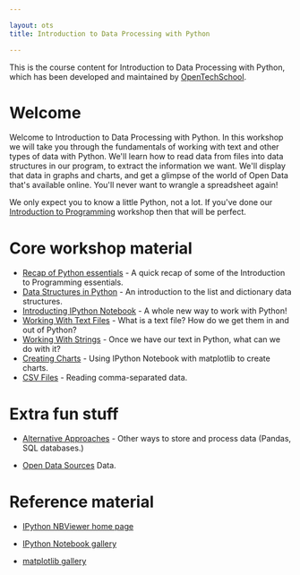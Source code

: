 ```yaml
---

layout: ots
title: Introduction to Data Processing with Python

---
```


This is the course content for Introduction to Data Processing with
Python, which has been developed and maintained by
[OpenTechSchool](http://www.opentechschool.org).

# Welcome

Welcome to Introduction to Data Processing with Python. In this workshop we will take you through the fundamentals of working with text and other types of data with Python. We'll learn how to read data from files into data structures in our program, to extract the information we want. We'll display that data in graphs and charts, and get a glimpse of the world of Open Data that's available online. You'll never want to wrangle a spreadsheet again!

We only expect you to know a little Python, not a lot. If you've done our
[Introduction to Programming](http://opentechschool.github.com/python-beginners/en/index.html)
workshop then that will be perfect.

# Core workshop material

* [Recap of Python essentials](core/recap.html) - A quick recap of some of the Introduction to Programming essentials.
* [Data Structures in Python](core/data.html) - An introduction to the list and dictionary data structures.
* [Introducting IPython Notebook](core/notebook.html) - A whole new way to work with Python!
* [Working With Text Files](core/text-files.html) - What is a text file? How do we get them in and out of Python?
* [Working With Strings](core/strings.html) - Once we have our text in Python, what can we do with it?
* [Creating Charts](core/charts.html) - Using IPython Notebook with matplotlib to create charts.
* [CSV Files](core/csv.html) - Reading comma-separated data.

# Extra fun stuff

* [Alternative Approaches](extras/alternatives.html) - Other ways to store and process data (Pandas, SQL databases.)

* [Open Data Sources](extras/opendata.html) Data.

# Reference material

* [IPython NBViewer home page](http://nbviewer.ipython.org/)

* [IPython Notebook gallery](https://github.com/ipython/ipython/wiki/A-gallery-of-interesting-IPython-Notebooks) 
* [matplotlib gallery](http://matplotlib.org/gallery.html)

